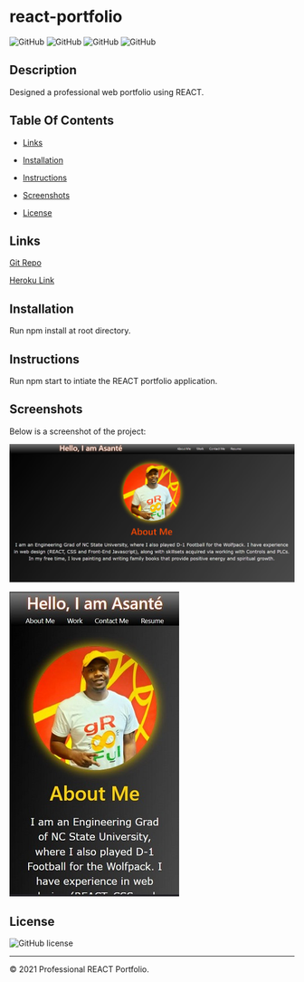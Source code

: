# react-portfolio

![GitHub](https://img.shields.io/github/repo-size/asantercureton/react-portfolio?style=plastic) ![GitHub](https://img.shields.io/github/last-commit/asantercureton/react-portfolio?style=plastic) ![GitHub](https://img.shields.io/github/languages/top/asantercureton/react-portfolio?style=plastic) ![GitHub](https://img.shields.io/github/followers/asantercureton?style=social)

## Description
Designed a professional web portfolio using REACT.

## Table Of Contents
* [Links](#links)

* [Installation](#installation)

* [Instructions](#instructions)

* [Screenshots](#screenshots)

* [License](#license)


## Links
[Git Repo](https://github.com/asantercureton/react-portfolio)

[Heroku Link](https://frightful-ghoul-36931.herokuapp.com/)

## Installation
Run npm install at root directory.


## Instructions
Run npm start to intiate the REACT portfolio application.


## Screenshots
Below is a screenshot of the project:

![Image of AboutMe](./src/assets/images/react-portfolio-aboutme.jpg)

![Image of Mobile View](./src/assets/images/react-portfolio-mobile-view.jpg)

## License
![GitHub license](https://img.shields.io/badge/license-ISC-blue.svg)

---
© 2021 Professional REACT Portfolio.